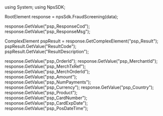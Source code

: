 using System;
using NpsSDK;

RootElement response = npsSdk.FraudScreening(data);

response.GetValue("psp_ResponseCod");
response.GetValue("psp_ResponseMsg");

ComplexElement pspResult = response.GetComplexElement("psp_Result");
pspResult.GetValue("ResultCode");
pspResult.GetValue("ResultDescription");

response.GetValue("psp_OrderId");
response.GetValue("psp_MerchantId");
response.GetValue("psp_MerchTxRef");
response.GetValue("psp_MerchOrderId");
response.GetValue("psp_Amount");
response.GetValue("psp_NumPayments");
response.GetValue("psp_Currency");
response.GetValue("psp_Country");
response.GetValue("psp_Product");
response.GetValue("psp_CardNumber");
response.GetValue("psp_CardExpDate");
response.GetValue("psp_PosDateTime");

